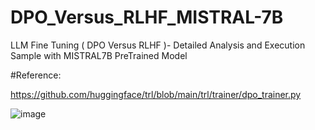 # DPO_Versus_RLHF_MISTRAL-7B
LLM Fine Tuning  ( DPO  Versus  RLHF )- Detailed Analysis and  Execution Sample with  MISTRAL7B  PreTrained Model

#Reference:

https://github.com/huggingface/trl/blob/main/trl/trainer/dpo_trainer.py

![image](https://github.com/akramIOT/DPO_Versus_RLHF_MISTRAL-7B/assets/21118209/6c774564-a749-4565-9515-144dd0795ca2)

